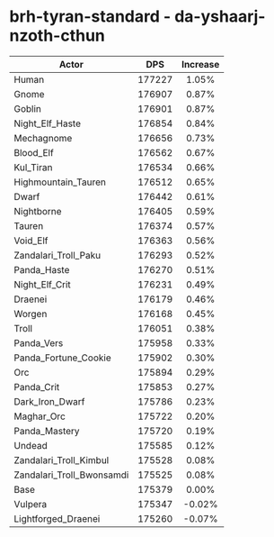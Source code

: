 # brh-tyran-standard - da-yshaarj-nzoth-cthun
| Actor | DPS | Increase |
|---|:---:|:---:|
|Human|177227|1.05%|
|Gnome|176907|0.87%|
|Goblin|176901|0.87%|
|Night_Elf_Haste|176854|0.84%|
|Mechagnome|176656|0.73%|
|Blood_Elf|176562|0.67%|
|Kul_Tiran|176534|0.66%|
|Highmountain_Tauren|176512|0.65%|
|Dwarf|176442|0.61%|
|Nightborne|176405|0.59%|
|Tauren|176374|0.57%|
|Void_Elf|176363|0.56%|
|Zandalari_Troll_Paku|176293|0.52%|
|Panda_Haste|176270|0.51%|
|Night_Elf_Crit|176231|0.49%|
|Draenei|176179|0.46%|
|Worgen|176168|0.45%|
|Troll|176051|0.38%|
|Panda_Vers|175958|0.33%|
|Panda_Fortune_Cookie|175902|0.30%|
|Orc|175894|0.29%|
|Panda_Crit|175853|0.27%|
|Dark_Iron_Dwarf|175786|0.23%|
|Maghar_Orc|175722|0.20%|
|Panda_Mastery|175720|0.19%|
|Undead|175585|0.12%|
|Zandalari_Troll_Kimbul|175528|0.08%|
|Zandalari_Troll_Bwonsamdi|175525|0.08%|
|Base|175379|0.00%|
|Vulpera|175347|-0.02%|
|Lightforged_Draenei|175260|-0.07%|
